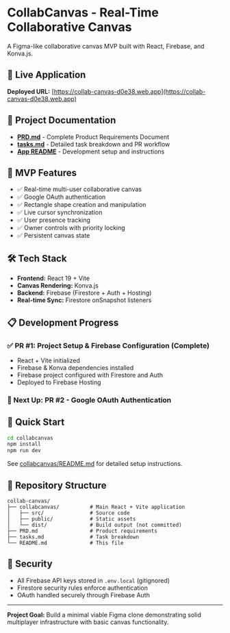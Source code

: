 # CollabCanvas - Real-Time Collaborative Canvas

A Figma-like collaborative canvas MVP built with React, Firebase, and Konva.js.

## 🚀 Live Application

**Deployed URL:** [https://collab-canvas-d0e38.web.app](https://collab-canvas-d0e38.web.app)

## 📖 Project Documentation

- **[PRD.md](./PRD.md)** - Complete Product Requirements Document
- **[tasks.md](./tasks.md)** - Detailed task breakdown and PR workflow
- **[App README](./collabcanvas/README.md)** - Development setup and instructions

## 🎯 MVP Features

- ✅ Real-time multi-user collaborative canvas
- ✅ Google OAuth authentication
- ✅ Rectangle shape creation and manipulation
- ✅ Live cursor synchronization
- ✅ User presence tracking
- ✅ Owner controls with priority locking
- ✅ Persistent canvas state

## 🛠️ Tech Stack

- **Frontend:** React 19 + Vite
- **Canvas Rendering:** Konva.js
- **Backend:** Firebase (Firestore + Auth + Hosting)
- **Real-time Sync:** Firestore onSnapshot listeners

## 📋 Development Progress

### ✅ PR #1: Project Setup & Firebase Configuration (Complete)
- React + Vite initialized
- Firebase & Konva dependencies installed
- Firebase project configured with Firestore and Auth
- Deployed to Firebase Hosting

### 🚧 Next Up: PR #2 - Google OAuth Authentication

## 🏃 Quick Start

```bash
cd collabcanvas
npm install
npm run dev
```

See [collabcanvas/README.md](./collabcanvas/README.md) for detailed setup instructions.

## 📁 Repository Structure

```
collab-canvas/
├── collabcanvas/          # Main React + Vite application
│   ├── src/               # Source code
│   ├── public/            # Static assets
│   └── dist/              # Build output (not committed)
├── PRD.md                 # Product requirements
├── tasks.md               # Task breakdown
└── README.md              # This file
```

## 🔐 Security

- All Firebase API keys stored in `.env.local` (gitignored)
- Firestore security rules enforce authentication
- OAuth handled securely through Firebase Auth

---

**Project Goal:** Build a minimal viable Figma clone demonstrating solid multiplayer infrastructure with basic canvas functionality.
